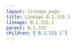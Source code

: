 ```yaml
---
layout: lineage_page
title: Lineage B.1.333.1
lineage: B.1.333.1
parent: B.1.333
children: ['B.1.333.1']
---
```

